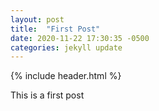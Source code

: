```yaml
---
layout: post
title:  "First Post"
date: 2020-11-22 17:30:35 -0500
categories: jekyll update
---
```

{% include header.html %}

This is a first post
